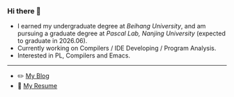 ### Hi there 👋

- I earned my undergraduate degree at *Beihang University*, and am pursuing a graduate degree at *Pascal Lab, Nanjing University* (expected to graduate in 2026.06).
- Currently working on Compilers / IDE Developing / Program Analysis.
- Interested in PL, Compilers and Emacs.

-----------

- ✏️ [My Blog](https://github.com/roife/roife.github.io)
- 📝 [My Resume](https://github.com/roife/resume)
